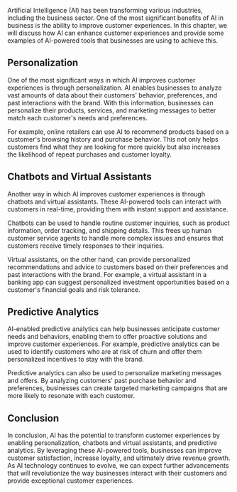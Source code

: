 
Artificial Intelligence (AI) has been transforming various industries, including the business sector. One of the most significant benefits of AI in business is the ability to improve customer experiences. In this chapter, we will discuss how AI can enhance customer experiences and provide some examples of AI-powered tools that businesses are using to achieve this.

Personalization
---------------

One of the most significant ways in which AI improves customer experiences is through personalization. AI enables businesses to analyze vast amounts of data about their customers' behavior, preferences, and past interactions with the brand. With this information, businesses can personalize their products, services, and marketing messages to better match each customer's needs and preferences.

For example, online retailers can use AI to recommend products based on a customer's browsing history and purchase behavior. This not only helps customers find what they are looking for more quickly but also increases the likelihood of repeat purchases and customer loyalty.

Chatbots and Virtual Assistants
-------------------------------

Another way in which AI improves customer experiences is through chatbots and virtual assistants. These AI-powered tools can interact with customers in real-time, providing them with instant support and assistance.

Chatbots can be used to handle routine customer inquiries, such as product information, order tracking, and shipping details. This frees up human customer service agents to handle more complex issues and ensures that customers receive timely responses to their inquiries.

Virtual assistants, on the other hand, can provide personalized recommendations and advice to customers based on their preferences and past interactions with the brand. For example, a virtual assistant in a banking app can suggest personalized investment opportunities based on a customer's financial goals and risk tolerance.

Predictive Analytics
--------------------

AI-enabled predictive analytics can help businesses anticipate customer needs and behaviors, enabling them to offer proactive solutions and improve customer experiences. For example, predictive analytics can be used to identify customers who are at risk of churn and offer them personalized incentives to stay with the brand.

Predictive analytics can also be used to personalize marketing messages and offers. By analyzing customers' past purchase behavior and preferences, businesses can create targeted marketing campaigns that are more likely to resonate with each customer.

Conclusion
----------

In conclusion, AI has the potential to transform customer experiences by enabling personalization, chatbots and virtual assistants, and predictive analytics. By leveraging these AI-powered tools, businesses can improve customer satisfaction, increase loyalty, and ultimately drive revenue growth. As AI technology continues to evolve, we can expect further advancements that will revolutionize the way businesses interact with their customers and provide exceptional customer experiences.
